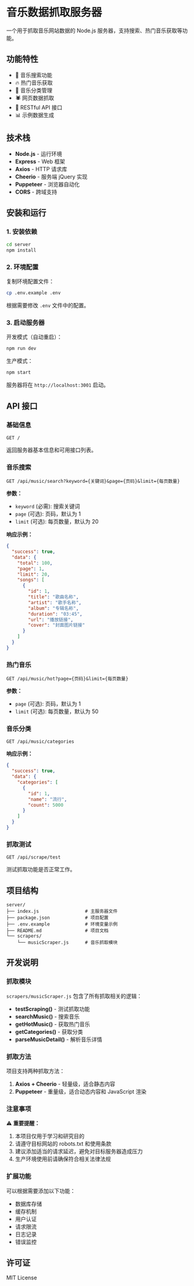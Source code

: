 # 音乐数据抓取服务器

一个用于抓取音乐网站数据的 Node.js 服务器，支持搜索、热门音乐获取等功能。

## 功能特性

- 🎵 音乐搜索功能
- 🔥 热门音乐获取
- 📂 音乐分类管理
- 🕷️ 网页数据抓取
- 🚀 RESTful API 接口
- 📊 示例数据生成

## 技术栈

- **Node.js** - 运行环境
- **Express** - Web 框架
- **Axios** - HTTP 请求库
- **Cheerio** - 服务端 jQuery 实现
- **Puppeteer** - 浏览器自动化
- **CORS** - 跨域支持

## 安装和运行

### 1. 安装依赖

```bash
cd server
npm install
```

### 2. 环境配置

复制环境配置文件：
```bash
cp .env.example .env
```

根据需要修改 `.env` 文件中的配置。

### 3. 启动服务器

开发模式（自动重启）：
```bash
npm run dev
```

生产模式：
```bash
npm start
```

服务器将在 `http://localhost:3001` 启动。

## API 接口

### 基础信息

```
GET /
```

返回服务器基本信息和可用接口列表。

### 音乐搜索

```
GET /api/music/search?keyword={关键词}&page={页码}&limit={每页数量}
```

**参数：**
- `keyword` (必需): 搜索关键词
- `page` (可选): 页码，默认为 1
- `limit` (可选): 每页数量，默认为 20

**响应示例：**
```json
{
  "success": true,
  "data": {
    "total": 100,
    "page": 1,
    "limit": 20,
    "songs": [
      {
        "id": 1,
        "title": "歌曲名称",
        "artist": "歌手名称",
        "album": "专辑名称",
        "duration": "03:45",
        "url": "播放链接",
        "cover": "封面图片链接"
      }
    ]
  }
}
```

### 热门音乐

```
GET /api/music/hot?page={页码}&limit={每页数量}
```

**参数：**
- `page` (可选): 页码，默认为 1
- `limit` (可选): 每页数量，默认为 50

### 音乐分类

```
GET /api/music/categories
```

**响应示例：**
```json
{
  "success": true,
  "data": {
    "categories": [
      {
        "id": 1,
        "name": "流行",
        "count": 5000
      }
    ]
  }
}
```

### 抓取测试

```
GET /api/scrape/test
```

测试抓取功能是否正常工作。

## 项目结构

```
server/
├── index.js                 # 主服务器文件
├── package.json             # 项目配置
├── .env.example             # 环境变量示例
├── README.md                # 项目文档
└── scrapers/
    └── musicScraper.js      # 音乐抓取模块
```

## 开发说明

### 抓取模块

`scrapers/musicScraper.js` 包含了所有抓取相关的逻辑：

- **testScraping()** - 测试抓取功能
- **searchMusic()** - 搜索音乐
- **getHotMusic()** - 获取热门音乐
- **getCategories()** - 获取分类
- **parseMusicDetail()** - 解析音乐详情

### 抓取方法

项目支持两种抓取方法：

1. **Axios + Cheerio** - 轻量级，适合静态内容
2. **Puppeteer** - 重量级，适合动态内容和 JavaScript 渲染

### 注意事项

⚠️ **重要提醒：**

1. 本项目仅用于学习和研究目的
2. 请遵守目标网站的 robots.txt 和使用条款
3. 建议添加适当的请求延迟，避免对目标服务器造成压力
4. 生产环境使用前请确保符合相关法律法规

### 扩展功能

可以根据需要添加以下功能：

- 数据库存储
- 缓存机制
- 用户认证
- 请求限流
- 日志记录
- 错误监控

## 许可证

MIT License
